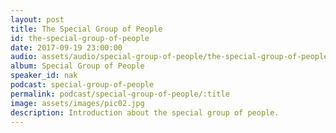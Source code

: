 ```yaml
---
layout: post
title: The Special Group of People
id: the-special-group-of-people
date: 2017-09-19 23:00:00
audio: assets/audio/special-group-of-people/the-special-group-of-people.mp3
album: Special Group of People
speaker_id: nak
podcast: special-group-of-people
permalink: podcast/special-group-of-people/:title
image: assets/images/pic02.jpg
description: Introduction about the special group of people.
---
```

